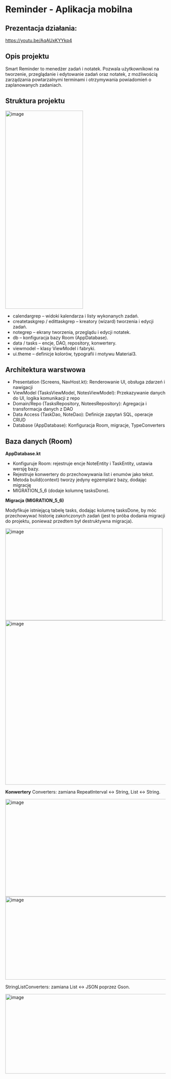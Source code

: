 # Reminder - Aplikacja mobilna

## Prezentacja działania:

https://youtu.be/AqAUxKYYkp4

## Opis projektu

Smart Reminder to menedżer zadań i notatek. Pozwala użytkownikowi na tworzenie, przeglądanie i
edytowanie zadań oraz notatek, z możliwością zarządzania powtarzalnymi terminami i
otrzymywania powiadomień o zaplanowanych zadaniach.

## Struktura projektu

<img width="244" height="622" alt="image" src="https://github.com/user-attachments/assets/d70a589d-d916-4c63-9d3b-41831af822fb" />

- calendargrep – widoki kalendarza i listy wykonanych zadań.
- createtaskgrep / edittaskgrep – kreatory (wizard) tworzenia i edycji zadań.
- notegrep – ekrany tworzenia, przeglądu i edycji notatek.
- db – konfiguracja bazy Room (AppDatabase).
- data / tasks – encje, DAO, repository, konwertery.
- viewmodel – klasy ViewModel i fabryki.
- ui.theme – definicje kolorów, typografii i motywu Material3.

## Architektura warstwowa

- Presentation (Screens, NavHost.kt): Renderowanie UI, obsługa zdarzeń i nawigacji
- ViewModel (TasksViewModel, NotesViewModel): Przekazywanie danych do UI, logika komunikacji z repo
- Domain/Repo (TasksRepository, NoteesRepository): Agregacja i transformacja danych z DAO
- Data Access (TaskDao, NoteDao): Definicje zapytań SQL, operacje CRUD
- Database (AppDatabase): Konfiguracja Room, migracje, TypeConverters

## Baza danych (Room)

**AppDatabase.kt**

- Konfiguruje Room: rejestruje encje NoteEntity i TaskEntity, ustawia wersję bazy.
- Rejestruje konwertery do przechowywania list i enumów jako tekst.
- Metoda build(context) tworzy jedyny egzemplarz bazy, dodając migrację
- MIGRATION_5_6 (dodaje kolumnę tasksDone).

**Migracja (MIGRATION_5_6)**

Modyfikuje istniejącą tabelę tasks, dodając kolumnę tasksDone, by móc
przechowywać historię zakończonych zadań (jest to próba dodania migracji do
projektu, ponieważ przedtem był destruktywna migracja).

<img width="494" height="289" alt="image" src="https://github.com/user-attachments/assets/08d1c966-413c-4d16-816a-39c4ee63c360" />

<img width="599" height="516" alt="image" src="https://github.com/user-attachments/assets/53777cb0-3fac-4102-b33a-168dd5955e35" />

**Konwertery**
 Converters: zamiana RepeatInterval <-> String, List<Boolean> <-> String.

 <img width="599" height="306" alt="image" src="https://github.com/user-attachments/assets/3ce271ed-8279-4620-b8e2-ba2dd593ce13" />

 <img width="596" height="261" alt="image" src="https://github.com/user-attachments/assets/4bb97b22-9fe3-4a82-9bd1-949c1feb3354" />

StringListConverters: zamiana List<String> <-> JSON poprzez Gson.

<img width="744" height="250" alt="image" src="https://github.com/user-attachments/assets/c1d03963-352b-4eed-8c8a-d850dffe63b8" />

